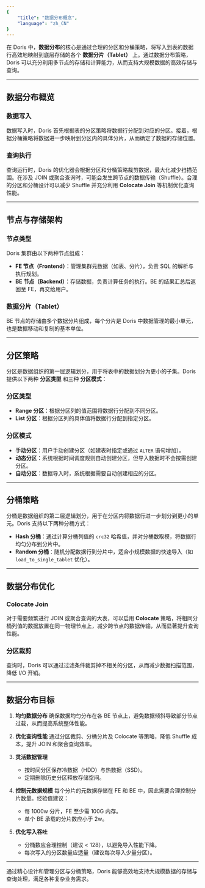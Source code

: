```yaml
---
{
    "title": "数据分布概念",
    "language": "zh_CN"
}
---
```


<!--
Licensed to the Apache Software Foundation (ASF) under one
or more contributor license agreements.  See the NOTICE file
distributed with this work for additional information
regarding copyright ownership.  The ASF licenses this file
to you under the Apache License, Version 2.0 (the
"License"); you may not use this file except in compliance
with the License.  You may obtain a copy of the License at

  http://www.apache.org/licenses/LICENSE-2.0

Unless required by applicable law or agreed to in writing,
software distributed under the License is distributed on an
"AS IS" BASIS, WITHOUT WARRANTIES OR CONDITIONS OF ANY
KIND, either express or implied.  See the License for the
specific language governing permissions and limitations
under the License.
-->

在 Doris 中，**数据分布**的核心是通过合理的分区和分桶策略，将写入到表的数据行高效地映射到底层存储的各个 **数据分片（Tablet）** 上。通过数据分布策略，Doris 可以充分利用多节点的存储和计算能力，从而支持大规模数据的高效存储与查询。

---

## 数据分布概览

### 数据写入

数据写入时，Doris 首先根据表的分区策略将数据行分配到对应的分区。接着，根据分桶策略将数据进一步映射到分区内的具体分片，从而确定了数据的存储位置。

### 查询执行

查询运行时，Doris 的优化器会根据分区和分桶策略裁剪数据，最大化减少扫描范围。在涉及 JOIN 或聚合查询时，可能会发生跨节点的数据传输（Shuffle）。合理的分区和分桶设计可以减少 Shuffle 并充分利用 **Colocate Join** 等机制优化查询性能。

---

## 节点与存储架构

### 节点类型

Doris 集群由以下两种节点组成：

- **FE 节点（Frontend）**：管理集群元数据（如表、分片），负责 SQL 的解析与执行规划。
- **BE 节点（Backend）**：存储数据，负责计算任务的执行。BE 的结果汇总后返回至 FE，再交给用户。

### 数据分片（Tablet）

BE 节点的存储由多个数据分片组成，每个分片是 Doris 中数据管理的最小单元，也是数据移动和复制的基本单位。

---

## 分区策略

分区是数据组织的第一层逻辑划分，用于将表中的数据划分为更小的子集。Doris 提供以下两种 **分区类型** 和三种 **分区模式**：

### 分区类型

- **Range 分区**：根据分区列的值范围将数据行分配到不同分区。
- **List 分区**：根据分区列的具体值将数据行分配到指定分区。

### 分区模式

- **手动分区**：用户手动创建分区（如建表时指定或通过 `ALTER` 语句增加）。
- **动态分区**：系统根据时间调度规则自动创建分区，但导入数据时不会按需创建分区。
- **自动分区**：数据导入时，系统根据需要自动创建相应的分区。

---

## 分桶策略

分桶是数据组织的第二层逻辑划分，用于在分区内将数据行进一步划分到更小的单元。Doris 支持以下两种分桶方式：

- **Hash 分桶**：通过计算分桶列值的 `crc32` 哈希值，并对分桶数取模，将数据行均匀分布到分片中。
- **Random 分桶**：随机分配数据行到分片中，适合小规模数据的快速导入（如 `load_to_single_tablet` 优化）。

---

## 数据分布优化

### Colocate Join

对于需要频繁进行 JOIN 或聚合查询的大表，可以启用 **Colocate** 策略，将相同分桶列值的数据放置在同一物理节点上，减少跨节点的数据传输，从而显著提升查询性能。

### 分区裁剪

查询时，Doris 可以通过过滤条件裁剪掉不相关的分区，从而减少数据扫描范围，降低 I/O 开销。

---

## 数据分布目标

1. **均匀数据分布**
   确保数据均匀分布在各 BE 节点上，避免数据倾斜导致部分节点过载，从而提高系统整体性能。

2. **优化查询性能**
   通过分区裁剪、分桶分片及 Colocate 等策略，降低 Shuffle 成本，提升 JOIN 和聚合查询效率。

3. **灵活数据管理**
   - 按时间分区保存冷数据（HDD）与热数据（SSD）。
   - 定期删除历史分区释放存储空间。

4. **控制元数据规模**
   每个分片的元数据存储在 FE 和 BE 中，因此需要合理控制分片数量。经验值建议：
   - 每 1000w 分片，FE 至少需 100G 内存。
   - 单个 BE 承载的分片数应小于 2w。

5. **优化写入吞吐**
   - 分桶数应合理控制（建议 < 128），以避免导入性能下降。
   - 每次写入的分区数量应适量（建议每次导入少量分区）。

---

通过精心设计和管理分区与分桶策略，Doris 能够高效地支持大规模数据的存储与查询处理，满足各种复杂业务需求。
